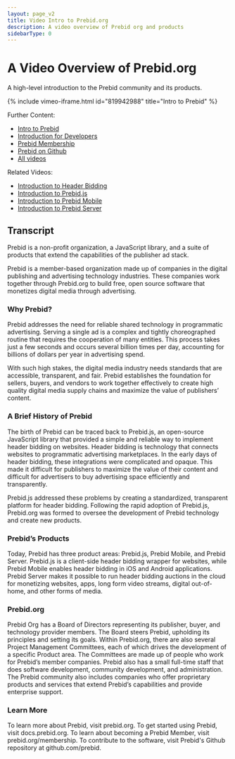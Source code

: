 ```yaml
---
layout: page_v2
title: Video Intro to Prebid.org
description: A video overview of Prebid org and products
sidebarType: 0
---
```


# A Video Overview of Prebid.org

A high-level introduction to the Prebid community and its products.

{% include vimeo-iframe.html id="819942988" title="Intro to Prebid" %}

Further Content:

- [Intro to Prebid](/overview/intro.html)
- [Introduction for Developers](/developers.html)
- [Prebid Membership](https://prebid.org/membership)
- [Prebid on Github](https://github.com/prebid)
- [All videos](/overview/all-videos.html)

Related Videos:

- [Introduction to Header Bidding](/overview/intro-to-header-bidding-video.html)
- [Introduction to Prebid.js](/prebid/prebidjs-video.html)
- [Introduction to Prebid Mobile](/prebid-mobile/prebid-mobile-video.html)
- [Introduction to Prebid Server](/prebid-server/overview/prebid-server-overview-video.html)

## Transcript

Prebid is a non-profit organization, a JavaScript library, and a suite of products that extend the capabilities of the publisher ad stack.

Prebid is a member-based organization made up of companies in the digital publishing and advertising technology industries. These companies work together through Prebid.org to build free, open source software that monetizes digital media through advertising.

### Why Prebid?

Prebid addresses the need for reliable shared technology in programmatic advertising. Serving a single ad is a complex and tightly choreographed routine that requires the cooperation of many entities. This process takes just a few seconds and occurs several billion times per day, accounting for billions of dollars per year in advertising spend.

With such high stakes, the digital media industry needs standards that are accessible, transparent, and fair. Prebid establishes the foundation for sellers, buyers, and vendors to work together effectively to create high quality digital media supply chains and maximize the value of publishers’ content.

### A Brief History of Prebid

The birth of Prebid can be traced back to Prebid.js, an open-source JavaScript library that provided a simple and reliable way to implement header bidding on websites. Header bidding is technology that connects websites to programmatic advertising marketplaces. In the early days of header bidding, these integrations were complicated and opaque. This made it difficult for publishers to maximize the value of their content and difficult for advertisers to buy advertising space efficiently and transparently.

Prebid.js addressed these problems by creating a standardized, transparent platform for header bidding. Following the rapid adoption of Prebid.js, Prebid.org was formed to oversee the development of Prebid technology and create new products.

### Prebid’s Products

Today, Prebid has three product areas: Prebid.js, Prebid Mobile, and Prebid Server. Prebid.js is a client-side header bidding wrapper for websites, while Prebid Mobile enables header bidding in iOS and Android applications. Prebid Server makes it possible to run header bidding auctions in the cloud for monetizing websites, apps, long form video streams, digital out-of-home, and other forms of media.

### Prebid.org

Prebid Org has a Board of Directors representing its publisher, buyer, and technology provider members. The Board steers Prebid, upholding its principles and setting its goals. Within Prebid.org, there are also several Project Management Committees, each of which drives the development of a specific Product area. The Committees are made up of people who work for Prebid’s member companies. Prebid also has a small full-time staff that does software development, community development, and administration. The Prebid community also includes companies who offer proprietary products and services that extend Prebid’s capabilities and provide enterprise support.

### Learn More

To learn more about Prebid, visit prebid.org. To get started using Prebid, visit docs.prebid.org. To learn about becoming a Prebid Member, visit prebid.org/membership. To contribute to the software, visit Prebid's Github repository at github.com/prebid.
